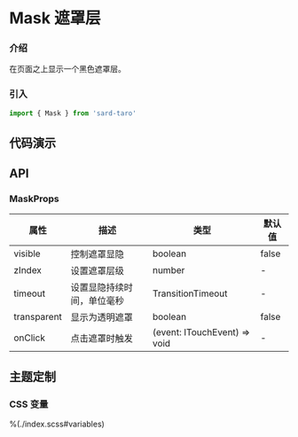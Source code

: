 # Mask 遮罩层

### 介绍

在页面之上显示一个黑色遮罩层。

### 引入

```ts
import { Mask } from 'sard-taro'
```

## 代码演示

## API

### MaskProps

| 属性        | 描述                       | 类型                         | 默认值 |
| ----------- | -------------------------- | ---------------------------- | ------ |
| visible     | 控制遮罩显隐               | boolean                      | false  |
| zIndex      | 设置遮罩层级               | number                       | -      |
| timeout     | 设置显隐持续时间，单位毫秒 | TransitionTimeout            | -      |
| transparent | 显示为透明遮罩             | boolean                      | false  |
| onClick     | 点击遮罩时触发             | (event: ITouchEvent) => void | -      |

## 主题定制

### CSS 变量

%(./index.scss#variables)

